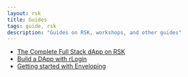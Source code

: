 ```yaml
---
layout: rsk
title: Guides
tags: guide, rsk
description: "Guides on RSK, workshops, and other guides"
---
```


- [The Complete Full Stack dApp on RSK](/guides/full-stack-dapp-on-rsk/)
- [Build a DApp with rLogin](/guides/rlogin/)
- [Getting started with Enveloping](/guides/rif-enveloping/)


